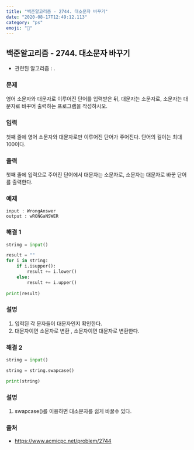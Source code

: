 ```yaml
---
title: "백준알고리즘 - 2744. 대소문자 바꾸기"
date: "2020-08-17T12:49:12.113"
category: "ps"
emoji: "🍂"
---
```


## 백준알고리즘 - 2744. 대소문자 바꾸기

- 관련된 알고리즘 : .

### 문제

영어 소문자와 대문자로 이루어진 단어를 입력받은 뒤, 대문자는 소문자로, 소문자는 대문자로 바꾸어 출력하는 프로그램을 작성하시오.

### 입력

첫째 줄에 영어 소문자와 대문자로만 이루어진 단어가 주어진다. 단어의 길이는 최대 100이다.

### 출력

첫째 줄에 입력으로 주어진 단어에서 대문자는 소문자로, 소문자는 대문자로 바꾼 단어를 출력한다.

### 예제

```
input : WrongAnswer
output : wRONGaNSWER
```

### 해결 1

```python
string = input()

result = ""
for i in string:
    if i.isupper():
        result += i.lower()
    else:
        result += i.upper()
        
print(result)
```

### 설명

1. 입력된 각 문자들이 대문자인지 확인한다.
2. 대문자이면 소문자로 변환 , 소문자이면 대문자로 변환한다.

### 해결 2

```python
string = input()

string = string.swapcase()

print(string)
```

### 설명

1. swapcase()를 이용하면 대소문자를 쉽게 바꿀수 있다.

### 출처

- https://www.acmicpc.net/problem/2744

